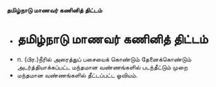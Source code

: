 **தமிழ்நாடு மாணவர் கணினித் திட்டம்**
- # தமிழ்நாடு மாணவர் கணினித் திட்டம்
- n. (பிர.)நீரில் அரைத்துப் பசையைக் கொண்டும் தேனைக்கொண்டும் அடர்த்தியாக்கப்பட்ட மந்தமான வண்ணங்களில் படந்தீட்டும் முறை
- மந்தமான வண்ணங்களில் தீட்டப்பட்ட ஓவியம்.


